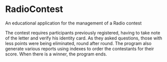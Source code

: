 # RadioContest
An educational application for the management of a Radio contest

The contest requires participants previously registered, having to take note of the letter and verify his identity card.
As they asked questions, those with less points were being eliminated, round after round. The program also generate various reports using indexes to order the contestants for their score.
When there is a winner, the program ends.
